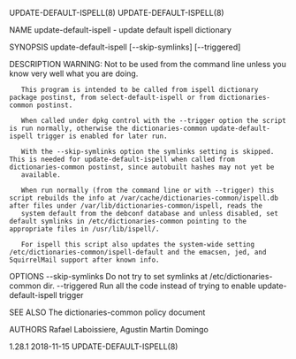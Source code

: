 UPDATE-DEFAULT-ISPELL(8)                                                                                                                                                             UPDATE-DEFAULT-ISPELL(8)

NAME
       update-default-ispell - update default ispell dictionary

SYNOPSIS
        update-default-ispell [--skip-symlinks] [--triggered]

DESCRIPTION
       WARNING: Not to be used from the command line unless you know very well what you are doing.

       This program is intended to be called from ispell dictionary package postinst, from select-default-ispell or from dictionaries-common postinst.

       When called under dpkg control with the --trigger option the script is run normally, otherwise the dictionaries-common update-default-ispell trigger is enabled for later run.

       With the --skip-symlinks option the symlinks setting is skipped.  This is needed for update-default-ispell when called from dictionaries-common postinst, since autobuilt hashes may not yet be
       available.

       When run normally (from the command line or with --trigger) this script rebuilds the info at /var/cache/dictionaries-common/ispell.db after files under /var/lib/dictionaries-common/ispell, reads the
       system default from the debconf database and unless disabled, set default symlinks in /etc/dictionaries-common pointing to the appropriate files in /usr/lib/ispell/.

       For ispell this script also updates the system-wide setting /etc/dictionaries-common/ispell-default and the emacsen, jed, and SquirrelMail support after known info.

OPTIONS
        --skip-symlinks  Do not try to set symlinks at /etc/dictionaries-common dir.
        --triggered      Run all the code instead of trying to enable
                         update-default-ispell trigger

SEE ALSO
       The dictionaries-common policy document

AUTHORS
       Rafael Laboissiere, Agustin Martin Domingo

1.28.1                                                                                            2018-11-15                                                                         UPDATE-DEFAULT-ISPELL(8)
